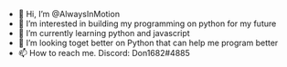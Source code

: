 - 👋 Hi, I’m @AlwaysInMotion 
- 👀 I’m interested in building my programming on python for my future
- 🌱 I’m currently learning python and javascript
- 💞️ I’m looking toget better on Python that can help me program better
- 📫 How to reach me. Discord: Don1682#4885

<!---
AlwaysInMotion/AlwaysInMotion is a ✨ special ✨ repository because its `README.md` (this file) appears on your GitHub profile.
You can click the Preview link to take a look at your changes.
--->
